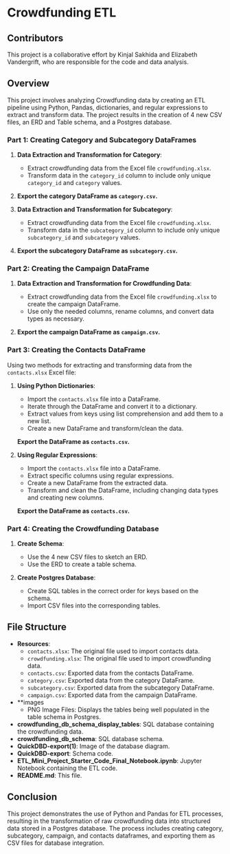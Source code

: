 # Crowdfunding ETL

## Contributors
This project is a collaborative effort by Kinjal Sakhida and Elizabeth Vandergrift, who are responsible for the code and data analysis.

## Overview

This project involves analyzing Crowdfunding data by creating an ETL pipeline using Python, Pandas, dictionaries, and regular expressions to extract and transform data. The project results in the creation of 4 new CSV files, an ERD and Table schema, and a Postgres database.

### Part 1: Creating Category and Subcategory DataFrames

1. **Data Extraction and Transformation for Category**:
    - Extract crowdfunding data from the Excel file `crowdfunding.xlsx`.
    - Transform data in the `category_id` column to include only unique `category_id` and `category` values.

2. **Export the category DataFrame as `category.csv`.**

3. **Data Extraction and Transformation for Subcategory**:
    - Extract crowdfunding data from the Excel file `crowdfunding.xlsx`.
    - Transform data in the `subcategory_id` column to include only unique `subcategory_id` and `subcategory` values.

4. **Export the subcategory DataFrame as `subcategory.csv`.**

### Part 2: Creating the Campaign DataFrame

1. **Data Extraction and Transformation for Crowdfunding Data**:
    - Extract crowdfunding data from the Excel file `crowdfunding.xlsx` to create the campaign DataFrame.
    - Use only the needed columns, rename columns, and convert data types as necessary.

2. **Export the campaign DataFrame as `campaign.csv`.**

### Part 3: Creating the Contacts DataFrame

Using two methods for extracting and transforming data from the `contacts.xlsx` Excel file:

1. **Using Python Dictionaries**:
    - Import the `contacts.xlsx` file into a DataFrame.
    - Iterate through the DataFrame and convert it to a dictionary.
    - Extract values from keys using list comprehension and add them to a new list.
    - Create a new DataFrame and transform/clean the data.

    **Export the DataFrame as `contacts.csv`.**

2. **Using Regular Expressions**:
    - Import the `contacts.xlsx` file into a DataFrame.
    - Extract specific columns using regular expressions.
    - Create a new DataFrame from the extracted data.
    - Transform and clean the DataFrame, including changing data types and creating new columns.

    **Export the DataFrame as `contacts.csv`.**

### Part 4: Creating the Crowdfunding Database

1. **Create Schema**:
    - Use the 4 new CSV files to sketch an ERD.
    - Use the ERD to create a table schema.

2. **Create Postgres Database**:
    - Create SQL tables in the correct order for keys based on the schema.
    - Import CSV files into the corresponding tables.

## File Structure

- **Resources**:
    - `contacts.xlsx`: The original file used to import contacts data.
    - `crowdfunding.xlsx`: The original file used to import crowdfunding data.
    - `contacts.csv`: Exported data from the contacts DataFrame.
    - `category.csv`: Exported data from the category DataFrame.
    - `subcategory.csv`: Exported data from the subcategory DataFrame.
    - `campaign.csv`: Exported data from the campaign DataFrame.
- **images
    - PNG Image Files: Displays the tables being well populated in the table schema in Postgres.
- **crowdfunding_db_schema_display_tables**: SQL database containing the crowdfunding data.
- **crowdfunding_db_schema**: SQL database schema.
- **QuickDBD-export(1)**: Image of the database diagram.
- **QuickDBD-export**: Schema code.
- **ETL_Mini_Project_Starter_Code_Final_Notebook.ipynb**: Jupyter Notebook containing the ETL code.
- **README.md**: This file.

## Conclusion

This project demonstrates the use of Python and Pandas for ETL processes, resulting in the transformation of raw crowdfunding data into structured data stored in a Postgres database. The process includes creating category, subcategory, campaign, and contacts dataframes, and exporting them as CSV files for database integration.
